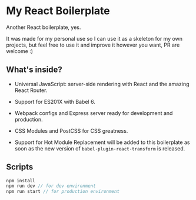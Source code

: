 # My React Boilerplate

Another React boilerplate, yes.

It was made for my personal use so I can use it as a skeleton for my own projects, but feel free to use it and improve it however you want, PR are welcome :)

## What's inside?

- Universal JavaScript: server-side rendering with React and the amazing React Router.

- Support for ES201X with Babel 6.

- Webpack configs and Express server ready for development and production.

- CSS Modules and PostCSS for CSS greatness.

- Support for Hot Module Replacement will be added to this boilerplate as soon as the new version of ```babel-plugin-react-transform``` is released.

## Scripts

```js
npm install
npm run dev // for dev environment
npm run start // for production environment
```

